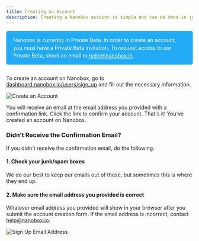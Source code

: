 ```yaml
---
title: Creating an Account
description: Creating a Nanobox account is simple and can be done in just a few minutes.
---
```


<div style=" padding: 1em 1.35em; margin-bottom: 2em; color: #fff; background: #23aaf4; -webkit-border-radius: .4em; -moz-border-radius: .4em; border-radius: .4em;">
  <p style="margin: 0; line-height: 1.5em; ">Nanobox is currently in Private Beta. In order to create an account, you must have a Private Beta invitation. To request access to our Private Beta, shoot an email to <a href="mailto:hello@nanobox.io?subject=I want in the Private Beta!" target="\_blank" style="color: #fff;">hello@nanobox.io</a>.</p>
</div>

To create an account on Nanobox, go to [dashboard.nanobox.io/users/sign_up](https://dashboard.nanobox.io/users/register) and fill out the necessary information.

![Create an Account](/src-images/account-create-form.png)

You will receive an email at the email address you provided with a confirmation link. Click the link to confirm your account. That's it! You've created an account on Nanobox.

### Didn't Receive the Confirmation Email?
If you didn't receive the confirmation email, do the following.

#### 1. Check your junk/spam boxes
We do our best to keep our emails out of these, but sometimes this is where they end up.

#### 2. Make sure the email address you provided is correct
Whatever email address you provided will show in your browser after you submit the account creation form. If the email address is incorrect, contact [help@nanobox.io](mailto:help@nanobox.io).

![Sign Up Email Address](/src-images/account-create-email-address.png)
